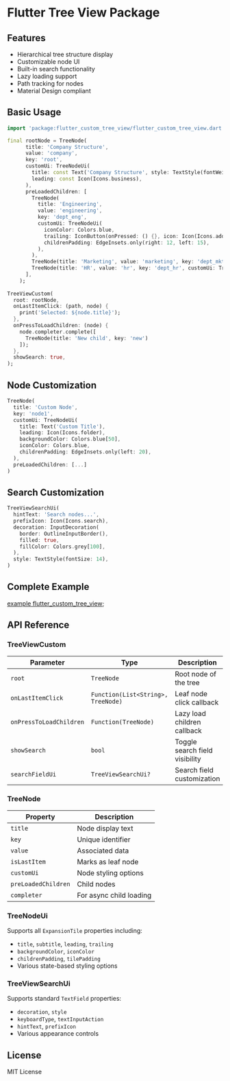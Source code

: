 # Flutter Tree View Package

## Features
- Hierarchical tree structure display
- Customizable node UI
- Built-in search functionality
- Lazy loading support
- Path tracking for nodes
- Material Design compliant


## Basic Usage
```dart
import 'package:flutter_custom_tree_view/flutter_custom_tree_view.dart';

final rootNode = TreeNode(
      title: 'Company Structure',
      value: 'company',
      key: 'root',
      customUi: TreeNodeUi(
        title: const Text('Company Structure', style: TextStyle(fontWeight: FontWeight.bold)),
        leading: const Icon(Icons.business),
      ),
      preLoadedChildren: [
        TreeNode(
          title: 'Engineering',
          value: 'engineering',
          key: 'dept_eng',
          customUi: TreeNodeUi(
            iconColor: Colors.blue,
            trailing: IconButton(onPressed: () {}, icon: Icon(Icons.add), alignment: Alignment.topRight),
            childrenPadding: EdgeInsets.only(right: 12, left: 15),
          ),
        ),
        TreeNode(title: 'Marketing', value: 'marketing', key: 'dept_mkt', customUi: TreeNodeUi(iconColor: Colors.green)),
        TreeNode(title: 'HR', value: 'hr', key: 'dept_hr', customUi: TreeNodeUi(iconColor: Colors.purple)),
      ],
    );
    
TreeViewCustom(
  root: rootNode,
  onLastItemClick: (path, node) {
    print('Selected: ${node.title}');
  },
  onPressToLoadChildren: (node) {
    node.completer.complete([
      TreeNode(title: 'New child', key: 'new')
    ]);
  },
  showSearch: true,
);
```

## Node Customization
```dart
TreeNode(
  title: 'Custom Node',
  key: 'node1',
  customUi: TreeNodeUi(
    title: Text('Custom Title'),
    leading: Icon(Icons.folder),
    backgroundColor: Colors.blue[50],
    iconColor: Colors.blue,
    childrenPadding: EdgeInsets.only(left: 20),
  ),
  preLoadedChildren: [...]
)
```

## Search Customization
```dart
TreeViewSearchUi(
  hintText: 'Search nodes...',
  prefixIcon: Icon(Icons.search),
  decoration: InputDecoration(
    border: OutlineInputBorder(),
    filled: true,
    fillColor: Colors.grey[100],
  ),
  style: TextStyle(fontSize: 14),
)
```
## Complete Example 
[example flutter_custom_tree_view](https://github.com/NavidHosseini/flutter_custom_tree_view/blob/master/example/main.dart);

## API Reference

### TreeViewCustom
| Parameter | Type | Description |
|-----------|------|-------------|
| `root` | `TreeNode` | Root node of the tree |
| `onLastItemClick` | `Function(List<String>, TreeNode)` | Leaf node click callback |
| `onPressToLoadChildren` | `Function(TreeNode)` | Lazy load children callback |
| `showSearch` | `bool` | Toggle search field visibility |
| `searchFieldUi` | `TreeViewSearchUi?` | Search field customization |

### TreeNode
| Property | Description |
|----------|-------------|
| `title` | Node display text |
| `key` | Unique identifier |
| `value` | Associated data |
| `isLastItem` | Marks as leaf node |
| `customUi` | Node styling options |
| `preLoadedChildren` | Child nodes |
| `completer` | For async child loading |

### TreeNodeUi
Supports all `ExpansionTile` properties including:
- `title`, `subtitle`, `leading`, `trailing`
- `backgroundColor`, `iconColor`
- `childrenPadding`, `tilePadding`
- Various state-based styling options

### TreeViewSearchUi
Supports standard `TextField` properties:
- `decoration`, `style`
- `keyboardType`, `textInputAction`
- `hintText`, `prefixIcon`
- Various appearance controls

## License
MIT License


